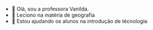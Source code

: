 - 👋 Olá, sou a professora Vanilda.
- 👀 Leciono na matéria de geografia
- 🌱 Estou ajudando os alunos na introdução de técnologia

<!---
vanildaprof123/vanildaprof123 is a ✨ special ✨ repository because its `README.md` (this file) appears on your GitHub profile.
You can click the Preview link to take a look at your changes.
--->
